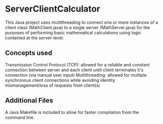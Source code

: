 # ServerClientCalculator
This Java project uses multithreading to connect one or more instances of a client class (MathClient.java) to a single server (MathServer.java) for the purposes of performing basic mathematical calculations using logic contained at the server-level. 

## Concepts used
Transmission Control Protocol (TCP): allowed for a reliable and constant connection between server and each client until client terminates it's connection (via manual user input)
Multithreading: allowed for multiple synchronous client connections while avoiding identity mismanagement/loss of requests from client(s)

## Additional Files
A Java Makefile is included to allow for faster compilation from the command line. 

